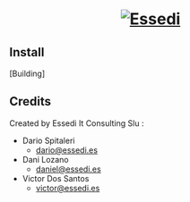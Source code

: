 <h1 align="center"><a href="https://essedi.es"><img src="http://www.essedi.es/wp-content/uploads/2017/12/cropped-newsletter-logo-essedi.png" alt="Essedi"></a></h1>


Install
-------

 [Building]

Credits
-------

Created by Essedi It Consulting Slu :
* Dario Spitaleri
	* dario@essedi.es
* Dani Lozano
	* daniel@essedi.es
* Victor Dos Santos
	* victor@essedi.es

